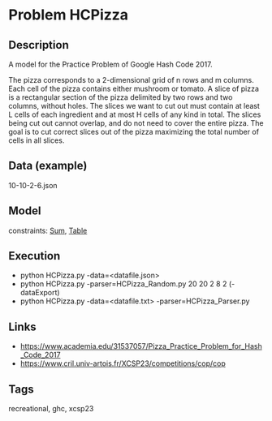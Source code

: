 # Problem HCPizza
## Description
A model for the Practice Problem of Google Hash Code 2017.

The pizza corresponds to a 2-dimensional grid of n rows and m columns.
Each cell of the pizza contains either mushroom or tomato.
A slice of pizza is a rectangular section of the pizza delimited by two rows and two columns, without holes.
The slices we want to cut out must contain at least L cells of each ingredient
and at most H cells of any kind in total.
The slices being cut out cannot overlap, and do not need to cover the entire pizza.
The goal is to cut correct slices out of the pizza maximizing the total number of cells in all slices.

## Data (example)
  10-10-2-6.json

## Model
  constraints: [Sum](http://pycsp.org/documentation/constraints/Sum), [Table](http://pycsp.org/documentation/constraints/Table)

## Execution
  - python HCPizza.py -data=<datafile.json>
  - python HCPizza.py -parser=HCPizza_Random.py 20 20 2 8 2 (-dataExport)
  - python HCPizza.py -data=<datafile.txt> -parser=HCPizza_Parser.py

## Links
  - https://www.academia.edu/31537057/Pizza_Practice_Problem_for_Hash_Code_2017
  - https://www.cril.univ-artois.fr/XCSP23/competitions/cop/cop

## Tags
  recreational, ghc, xcsp23
